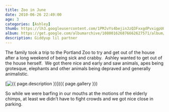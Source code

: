 ```yaml
---
title: Zoo in June
date: 2010-06-26 22:49:00
age: 3
categories: [Ashley]
thumb: https://lh3.googleusercontent.com/1PMJvYs4bejinJzQ3FxxgdPvxigpUQJOSUzwv_DdDJ_zjvG5kKIqyQFrWy74FS0hy7LCkBnJDpcD-ZaULeE=w293-h220
album: https://get.google.com/albumarchive/108001626876662627571/album/AF1QipO1gEpa0DvqBhNLQq5E-RCXoDle5zRXEDfHiCWG?authKey=CJKMo5-Y-ILTSA
description: Giddyup lil partner
---
```

The family took a trip to the Portland Zoo to try and get out of the house after a long weekend of being sick and crabby.  Ashley wanted to get out of the house herself.  We got there nice and early and saw animals, apes being grotesque, elephants and other animals being depraved and generally animalistic.

[<img src="{{ page.thumb }}" alt="{{ page.description }}" class="wyseguys-album"/>]({{ page.gallery }})

So while we were barfing in our mouths at the motions of the elderly chimps, at least we didn’t have to fight crowds and we got nice close in parking.